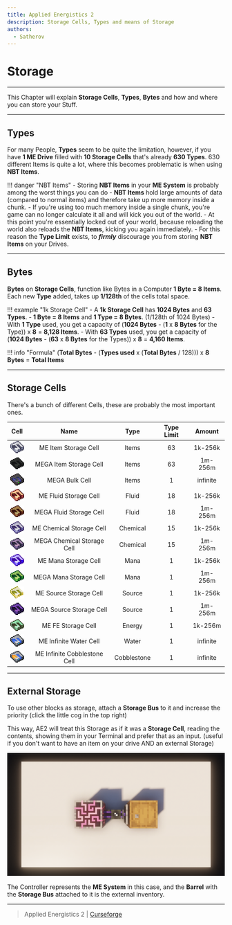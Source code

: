 ```yaml
---
title: Applied Energistics 2
description: Storage Cells, Types and means of Storage
authors:
  - Satherov
---
```


# Storage

---

This Chapter will explain **Storage Cells**, **Types**, **Bytes** and how and where you can store your Stuff.

---

## Types

For many People, **Types** seem to be quite the limitation, however, if you have **1 ME Drive** filled with **10 Storage Cells** that's already **630 Types**. 630 different Items is quite a lot, where this becomes problematic is when using **NBT Items**.

!!! danger "NBT Items"
    - Storing **NBT Items** in your **ME System** is probably among the worst things you can do
    - **NBT Items** hold large amounts of data (compared to normal items) and therefore take up more memory inside a chunk.
    - If you're using too much memory inside a single chunk, you're game can no longer calculate it all and will kick you out of the world.
    - At this point you're essentially locked out of your world, because reloading the world also reloads the **NBT Items**, kicking you again immediately.
    - For this reason the **Type Limit** exists, to ***firmly*** discourage you from storing **NBT Items** on your Drives.

---

## Bytes

**Bytes** on **Storage Cells**, function like Bytes in a Computer **1 Byte = 8 Items**. Each new **Type** added, takes up **1/128th** of the cells total space.

!!! example "1k Storage Cell"
    - A **1k Storage Cell** has **1024 Bytes** and **63 Types**.
    - **1 Byte = 8 Items** and **1 Type = 8 Bytes**. (1/128th of 1024 Bytes)
    - With **1 Type** used, you get a capacity of (**1024 Bytes** - (**1** x **8 Bytes** for the Type)) x **8** = **8,128 Items**.
    - With **63 Types** used, you get a capacity of (**1024 Bytes** - (**63** x **8 Bytes** for the Types)) x **8** = **4,160 Items**.

!!! info "Formula"
    (**Total Bytes** - (**Types used** x (**Total Bytes** / 128))) x **8 Bytes** = **Total Items**

---

## Storage Cells

There's a bunch of different Cells, these are probably the most important ones.

|                 Cell                  |             Name             |    Type     | Type Limit |  Amount  |
|:-------------------------------------:|:----------------------------:|:-----------:|:----------:|:--------:|
|      ![](img/cells/itemCell.png)      |     ME Item Storage Cell     |    Items    |     63     | 1k-256k  |
|    ![](img/cells/megaItemCell.png)    |    MEGA Item Storage Cell    |    Items    |     63     | 1m-256m  |
|      ![](img/cells/bulkCell.png)      |        MEGA Bulk Cell        |    Items    |     1      | infinite |
|     ![](img/cells/fluidCell.png)      |    ME Fluid Storage Cell     |    Fluid    |     18     | 1k-256k  |
|   ![](img/cells/megaFluidCell.png)    |   MEGA Fluid Storage Cell    |    Fluid    |     18     | 1m-256m  |
|    ![](img/cells/chemicalCell.png)    |   ME Chemical Storage Cell   |  Chemical   |     15     | 1k-256k  |
|  ![](img/cells/megaChemicalCell.png)  |  MEGA Chemical Storage Cell  |  Chemical   |     15     | 1m-256m  |
|      ![](img/cells/manaCell.png)      |     ME Mana Storage Cell     |    Mana     |     1      | 1k-256k  |
|    ![](img/cells/megaManaCell.png)    |    MEGA Mana Storage Cell    |    Mana     |     1      | 1m-256m  |
|     ![](img/cells/sourceCell.png)     |    ME Source Storage Cell    |   Source    |     1      | 1k-256k  |
|   ![](img/cells/megaSourceCell.png)   |   MEGA Source Storage Cell   |   Source    |     1      | 1m-256m  |
|      ![](img/cells/fluxCell.png)      |      ME FE Storage Cell      |   Energy    |     1      | 1k-256m  |
| ![](img/cells/infiniteWaterCell.png)  |    ME Infinite Water Cell    |    Water    |     1      | infinite |
| ![](img/cells/infiniteCobbleCell.png) | ME Infinite Cobblestone Cell | Cobblestone |     1      | infinite |


---

## External Storage

To use other blocks as storage, attach a **Storage Bus** to it and increase the priority (click the little cog in the top right)

This way, AE2 will treat this Storage as if it was a **Storage Cell**, reading the contents, showing them in your Terminal and prefer that as an input. (useful if you don't want to have an item on your drive AND an external Storage) 

![](img/storageBus.png)

The Controller represents the **ME System** in this case, and the **Barrel** with the **Storage Bus** attached to it is the external inventory.

---

> Applied Energistics 2 | [Curseforge](https://www.curseforge.com/minecraft/mc-mods/applied-energistics-2)